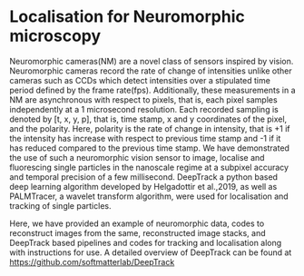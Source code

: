 # Localisation for Neuromorphic microscopy

Neuromorphic cameras(NM) are a novel class of sensors inspired by vision. Neuromorphic cameras record the rate of change of intensities unlike other cameras such as CCDs which detect intensities over a stipulated time period defined by the frame rate(fps). Additionally, these measurements in a NM are asynchronous with respect to pixels, that is, each pixel samples independently at a 1 microsecond resolution. Each recorded sampling is denoted by [t, x, y, p], that is, time stamp, x and y coordinates of the pixel, and the polarity. Here, polarity is the rate of change in intensity, that is +1 if the intensity has increase with respect to previous time stamp and -1 if it has reduced compared to the previous time stamp. We have demonstrated the use of such a neuromorphic vision sensor to image, localise and fluorescing single particles in the nanoscale regime at a subpixel accuracy and temporal precision of a few millisecond. DeepTrack a python based deep learning algorithm developed by Helgadottir et al.,2019, as well as PALMTracer, a wavelet transform algorithm, were used for localisation and tracking of single particles.

Here, we have provided an example of neuromorphic data, codes to reconstruct images from the same, reconstructed image stacks, and DeepTrack based pipelines and codes for tracking and localisation along with instructions for use. A detailed overview of DeepTrack can be found at https://github.com/softmatterlab/DeepTrack

